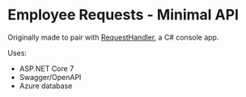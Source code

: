 # Employee Requests - Minimal API

Originally made to pair with [RequestHandler](https://github.com/briannarenni/RequestHandler-221024), a C# console app. 

Uses:
- ASP.NET Core 7
- Swagger/OpenAPI
- Azure database


